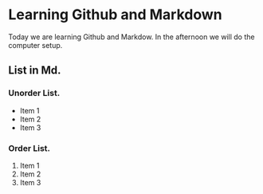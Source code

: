 # Learning Github and Markdown

Today we are learning Github and Markdow. In the afternoon we will do the computer setup.

## List in Md.

### Unorder List.
 - Item 1
 - Item 2
 - Item 3

### Order List.
1. Item 1
2. Item 2
3. Item 3
